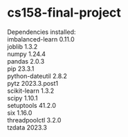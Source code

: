 # cs158-final-project

Dependencies installed: <br>
imbalanced-learn 0.11.0 <br>
joblib           1.3.2 <br>
numpy            1.24.4 <br>
pandas           2.0.3 <br>
pip              23.3.1<br>
python-dateutil  2.8.2<br>
pytz             2023.3.post1<br>
scikit-learn     1.3.2<br>
scipy            1.10.1<br>
setuptools       41.2.0<br>
six              1.16.0<br>
threadpoolctl    3.2.0<br>
tzdata           2023.3<br>
